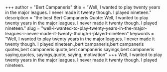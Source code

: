 +++
author = "Bert Campaneris"
title = "Well, I wanted to play twenty years in the major leagues. I never made it twenty though. I played nineteen."
description = "the best Bert Campaneris Quote: Well, I wanted to play twenty years in the major leagues. I never made it twenty though. I played nineteen."
slug = "well-i-wanted-to-play-twenty-years-in-the-major-leagues-i-never-made-it-twenty-though-i-played-nineteen"
keywords = "Well, I wanted to play twenty years in the major leagues. I never made it twenty though. I played nineteen.,bert campaneris,bert campaneris quotes,bert campaneris quote,bert campaneris sayings,bert campaneris saying,quotes, sayings,quote, saying, motivation"
+++
Well, I wanted to play twenty years in the major leagues. I never made it twenty though. I played nineteen.
